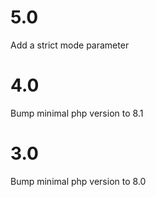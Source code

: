 # 5.0

Add a strict mode parameter

# 4.0

Bump minimal php version to 8.1

# 3.0

Bump minimal php version to 8.0
